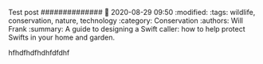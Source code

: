 Test post
##############
:date: 2020-08-29 09:50
:modified:
:tags: wildlife, conservation, nature, technology
:category: Conservation
:authors: Will Frank
:summary: A guide to designing a Swift caller: how to help protect Swifts in your home and garden.

hfhdfhdfhdhfdfdhf

